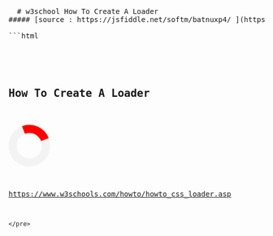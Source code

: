 <pre class="markdown-body">
  # w3school How To Create A Loader
##### [source : https://jsfiddle.net/softm/batnuxp4/ ](https://jsfiddle.net/softm/batnuxp4/)

```html
<style>
.loader {
  border: 16px solid #f3f3f3;
  border-radius: 50%;
  border-top: 16px solid #ff0000;
  width: 50px;
  height: 50px;
  -webkit-animation: spin 500ms linear infinite; /* Safari */
  animation: spin 500ms linear infinite;
}

/* Safari */
@-webkit-keyframes spin {
  0% { -webkit-transform: rotate(0deg); }
  100% { -webkit-transform: rotate(360deg); }
}

@keyframes spin {
  0% { transform: rotate(0deg); }
  100% { transform: rotate(360deg); }
}
</style>
</head>

<h2>How To Create A Loader</h2>

<div class="loader"></div>

https://www.w3schools.com/howto/howto_css_loader.asp

```
</pre>